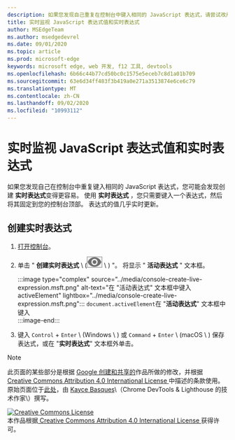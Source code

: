 ```yaml
---
description: 如果您发现自己重复在控制台中键入相同的 JavaScript 表达式，请尝试改用实时表达式。
title: 实时监视 JavaScript 表达式值和实时表达式
author: MSEdgeTeam
ms.author: msedgedevrel
ms.date: 09/01/2020
ms.topic: article
ms.prod: microsoft-edge
keywords: microsoft edge, web 开发, f12 工具, devtools
ms.openlocfilehash: 6b66c44b77cd50bc0c1575e5eceb7c8d1a01b709
ms.sourcegitcommit: 63e6d34ff483f3b419a0e271a3513874e6ce6c79
ms.translationtype: MT
ms.contentlocale: zh-CN
ms.lasthandoff: 09/02/2020
ms.locfileid: "10993112"
---
```

<!-- Copyright Kayce Basques 

   Licensed under the Apache License, Version 2.0 (the "License");
   you may not use this file except in compliance with the License.
   You may obtain a copy of the License at

       https://www.apache.org/licenses/LICENSE-2.0

   Unless required by applicable law or agreed to in writing, software
   distributed under the License is distributed on an "AS IS" BASIS,
   WITHOUT WARRANTIES OR CONDITIONS OF ANY KIND, either express or implied.
   See the License for the specific language governing permissions and
   limitations under the License.  -->





# 实时监视 JavaScript 表达式值和实时表达式   

  

如果您发现自己在控制台中重复键入相同的 JavaScript 表达式，您可能会发现创建 **实时表达式**变得更容易。  使用 **实时表达式** ，您只需要键入一个表达式，然后将其固定到您的控制台顶部。  表达式的值几乎实时更新。  

## 创建实时表达式   

1.  [打开控制台][DevToolsConsoleReferenceOpenConsole]。  
1.  单击 " **创建实时表达式** \ (![ 创建实时表达式 ][ImageCreateLiveExpressionIcon] \ ) "。  将显示 " **活动表达式** " 文本框。  
    
    :::image type="complex" source="../media/console-create-live-expression.msft.png" alt-text="在 &quot;活动表达式&quot; 文本框中键入 activeElement" lightbox="../media/console-create-live-expression.msft.png":::
       `document.activeElement`在 "**活动表达式**" 文本框中键入  
    :::image-end:::  
    
1.  键入 `Control` + `Enter` \ (Windows \ ) 或 `Command` + `Enter` \ (macOS \ ) 保存表达式，或在 "**实时表达式**" 文本框外单击。  

<!--todo: add reference open console (open the console) section when available  -->  

 



<!-- image links -->  

[ImageCreateLiveExpressionIcon]: ../media/create-live-expression-icon.msft.png  

<!-- links -->  

[DevToolsConsoleReferenceOpenConsole]: ./reference.md#open-the-console "打开控制台-控制台参考 |Microsoft 文档"  

> [!NOTE]
> 此页面的某些部分是根据 [Google 创建和共享的][GoogleSitePolicies]作品所做的修改，并根据[ Creative Commons Attribution 4.0 International License ][CCA4IL]中描述的条款使用。  
> 原始页面位于[此处](https://developers.google.com/web/tools/chrome-devtools/console/live-expressions)，由 [Kayce Basques][KayceBasques]\（Chrome DevTools \& Lighthouse 的技术作家\）撰写。  

[![Creative Commons License][CCby4Image]][CCA4IL]  
本作品根据[ Creative Commons Attribution 4.0 International License ][CCA4IL]获得许可。  

[CCA4IL]: https://creativecommons.org/licenses/by/4.0  
[CCby4Image]: https://i.creativecommons.org/l/by/4.0/88x31.png  
[GoogleSitePolicies]: https://developers.google.com/terms/site-policies  
[KayceBasques]: https://developers.google.com/web/resources/contributors/kaycebasques  
